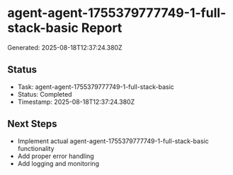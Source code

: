 # agent-agent-1755379777749-1-full-stack-basic Report

Generated: 2025-08-18T12:37:24.380Z

## Status
- Task: agent-agent-1755379777749-1-full-stack-basic
- Status: Completed
- Timestamp: 2025-08-18T12:37:24.380Z

## Next Steps
- Implement actual agent-agent-1755379777749-1-full-stack-basic functionality
- Add proper error handling
- Add logging and monitoring
